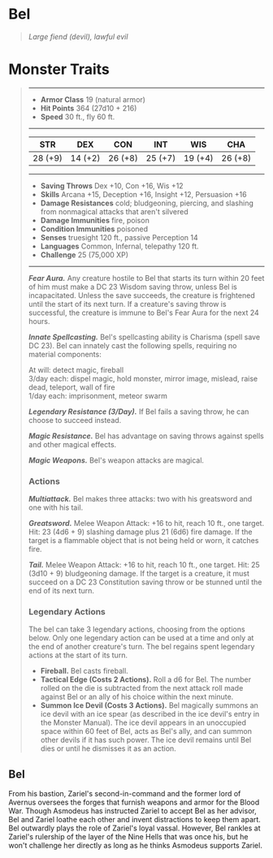 # Bel
>*Large fiend (devil), lawful evil*
# Monster Traits
>___
>- **Armor Class** 19 (natural armor)
>- **Hit Points** 364 (27d10 + 216)
>- **Speed** 30 ft., fly 60 ft.
>___
>|STR|DEX|CON|INT|WIS|CHA|
>|:---:|:---:|:---:|:---:|:---:|:---:|
>|28 (+9)|14 (+2)|26 (+8)|25 (+7)|19 (+4)|26 (+8)|
>___
>- **Saving Throws** Dex +10, Con +16, Wis +12
>- **Skills** Arcana +15, Deception +16, Insight +12, Persuasion +16
>- **Damage Resistances** cold; bludgeoning, piercing, and slashing from nonmagical attacks that aren't silvered
>- **Damage Immunities** fire, poison
>- **Condition Immunities** poisoned
>- **Senses** truesight 120 ft., passive Perception 14
>- **Languages** Common, Infernal, telepathy 120 ft.
>- **Challenge** 25 (75,000 XP)
>___
>***Fear Aura.*** Any creature hostile to Bel that starts its turn within 20 feet of him must make a DC 23 Wisdom saving throw, unless Bel is incapacitated. Unless the save succeeds, the creature is frightened until the start of its next turn. If a creature's saving throw is successful, the creature is immune to Bel's Fear Aura for the next 24 hours.  
>
>***Innate Spellcasting.*** Bel's spellcasting ability is Charisma (spell save DC 23). Bel can innately cast the following spells, requiring no material components:  
>
>At will: detect magic, fireball  
>3/day each: dispel magic, hold monster, mirror image, mislead, raise dead, teleport, wall of fire  
>1/day each: imprisonment, meteor swarm  
>
>
>***Legendary Resistance (3/Day).*** If Bel fails a saving throw, he can choose to succeed instead.  
>
>***Magic Resistance.*** Bel has advantage on saving throws against spells and other magical effects.  
>
>***Magic Weapons.*** Bel's weapon attacks are magical.  
>
>### Actions
>***Multiattack.*** Bel makes three attacks: two with his greatsword and one with his tail.  
>
>***Greatsword.*** Melee Weapon Attack: +16 to hit, reach 10 ft., one target. Hit: 23 (4d6 + 9) slashing damage plus 21 (6d6) fire damage. If the target is a flammable object that is not being held or worn, it catches fire.  
>
>***Tail.*** Melee Weapon Attack: +16 to hit, reach 10 ft., one target. Hit: 25 (3d10 + 9) bludgeoning damage. If the target is a creature, it must succeed on a DC 23 Constitution saving throw or be stunned until the end of its next turn.  
>
>### Legendary Actions
>The bel can take 3 legendary actions, choosing from the options below. Only one legendary action can be used at a time and only at the end of another creature's turn. The bel regains spent legendary actions at the start of its turn.
>
>- **Fireball.** Bel casts fireball.
>- **Tactical Edge (Costs 2 Actions).** Roll a d6 for Bel. The number rolled on the die is subtracted from the next attack roll made against Bel or an ally of his choice within the next minute.
>- **Summon Ice Devil (Costs 3 Actions).** Bel magically summons an ice devil with an ice spear (as described in the ice devil's entry in the Monster Manual). The ice devil appears in an unoccupied space within 60 feet of Bel, acts as Bel's ally, and can summon other devils if it has such power. The ice devil remains until Bel dies or until he dismisses it as an action.
## Bel
From his bastion, Zariel's second-in-command and the former lord of Avernus oversees the forges that furnish weapons and armor for the Blood War. Though Asmodeus has instructed Zariel to accept Bel as her advisor, Bel and Zariel loathe each other and invent distractions to keep them apart.
Bel outwardly plays the role of Zariel's loyal vassal. However, Bel rankles at Zariel's rulership of the layer of the Nine Hells that was once his, but he won't challenge her directly as long as he thinks Asmodeus supports Zariel.